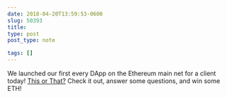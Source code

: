 ```yaml
---
date: 2018-04-20T13:59:53-0600
slug: 50393
title: 
type: post
post_type: note

tags: []
---
```

We launched our first every DApp on the Ethereum main net for a client today! [This or That?](http://thisorthat.io/) Check it out, answer some questions, and win some ETH!



